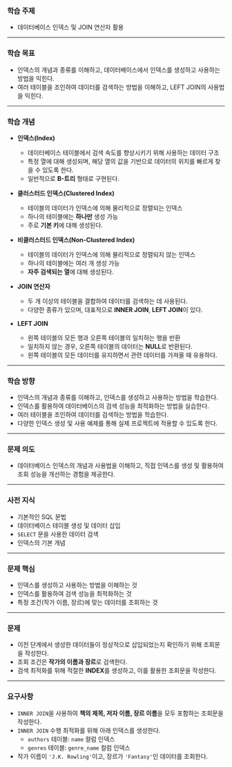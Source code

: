 ### 학습 주제
- 데이터베이스 인덱스 및 JOIN 연산자 활용

---

### 학습 목표
- 인덱스의 개념과 종류를 이해하고, 데이터베이스에서 인덱스를 생성하고 사용하는 방법을 익힌다.  
- 여러 테이블을 조인하여 데이터를 검색하는 방법을 이해하고, LEFT JOIN의 사용법을 익힌다.  

---

### 학습 개념
- **인덱스(Index)**  
  - 데이터베이스 테이블에서 검색 속도를 향상시키기 위해 사용하는 데이터 구조  
  - 특정 열에 대해 생성되며, 해당 열의 값을 기반으로 데이터의 위치를 빠르게 찾을 수 있도록 한다.  
  - 일반적으로 **B-트리** 형태로 구현된다.  

- **클러스터드 인덱스(Clustered Index)**  
  - 테이블의 데이터가 인덱스에 의해 물리적으로 정렬되는 인덱스  
  - 하나의 테이블에는 **하나만** 생성 가능  
  - 주로 **기본 키**에 대해 생성된다.  

- **비클러스터드 인덱스(Non-Clustered Index)**  
  - 테이블의 데이터가 인덱스에 의해 물리적으로 정렬되지 않는 인덱스  
  - 하나의 테이블에는 여러 개 생성 가능  
  - **자주 검색되는 열**에 대해 생성된다.  

- **JOIN 연산자**  
  - 두 개 이상의 테이블을 결합하여 데이터를 검색하는 데 사용된다.  
  - 다양한 종류가 있으며, 대표적으로 **INNER JOIN**, **LEFT JOIN**이 있다.  

- **LEFT JOIN**  
  - 왼쪽 테이블의 모든 행과 오른쪽 테이블의 일치하는 행을 반환  
  - 일치하지 않는 경우, 오른쪽 테이블의 데이터는 **NULL**로 반환된다.  
  - 왼쪽 테이블의 모든 데이터를 유지하면서 관련 데이터를 가져올 때 유용하다.  

---

### 학습 방향
- 인덱스의 개념과 종류를 이해하고, 인덱스를 생성하고 사용하는 방법을 학습한다.  
- 인덱스를 활용하여 데이터베이스의 검색 성능을 최적화하는 방법을 실습한다.  
- 여러 테이블을 조인하여 데이터를 검색하는 방법을 학습한다.  
- 다양한 인덱스 생성 및 사용 예제를 통해 실제 프로젝트에 적용할 수 있도록 한다.  

---

### 문제 의도
- 데이터베이스 인덱스의 개념과 사용법을 이해하고, 직접 인덱스를 생성 및 활용하여 조회 성능을 개선하는 경험을 제공한다.  

---

### 사전 지식
- 기본적인 SQL 문법  
- 데이터베이스 테이블 생성 및 데이터 삽입  
- `SELECT` 문을 사용한 데이터 검색  
- 인덱스의 기본 개념  

---

### 문제 핵심
- 인덱스를 생성하고 사용하는 방법을 이해하는 것  
- 인덱스를 활용하여 검색 성능을 최적화하는 것  
- 특정 조건(작가 이름, 장르)에 맞는 데이터를 조회하는 것  

---

### 문제
- 이전 단계에서 생성한 데이터들이 정상적으로 삽입되었는지 확인하기 위해 조회문을 작성한다.  
- 조회 조건은 **작가의 이름과 장르**로 검색한다.  
- 검색 최적화를 위해 적절한 **INDEX**를 생성하고, 이를 활용한 조회문을 작성한다.  

---

### 요구사항
- `INNER JOIN`을 사용하여 **책의 제목, 저자 이름, 장르 이름**을 모두 포함하는 조회문을 작성한다.  
- `INNER JOIN` 수행 최적화를 위해 아래 인덱스를 생성한다.  
  - `authors` 테이블: `name` 컬럼 인덱스  
  - `genres` 테이블: `genre_name` 컬럼 인덱스  
- 작가 이름이 `'J.K. Rowling'`이고, 장르가 `'Fantasy'`인 데이터를 조회한다.  

